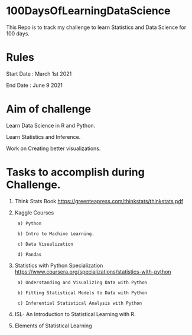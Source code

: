 # 100DaysOfLearningDataScience
This Repo is to track my challenge to learn Statistics and Data Science for 100 days.

Rules 
===============================================
Start Date : March 1st 2021 

End Date : June 9 2021

Aim of challenge
===============================================
Learn Data Science in R and Python.

Learn Statistics and Inference. 

Work on Creating better visualizations.

Tasks to accomplish during Challenge. 
===============================================
1) Think Stats Book https://greenteapress.com/thinkstats/thinkstats.pdf

2) Kaggle Courses 
   
        a) Python
   
        b) Intro to Machine Learning.
        
        c) Data Visualization 
   
        d) Pandas
   
3) Statistics with Python Specialization https://www.coursera.org/specializations/statistics-with-python
  
        a) Understanding and Visualizing Data with Python
   
        b) Fitting Statistical Models to Data with Python

        c) Inferential Statistical Analysis with Python

4) ISL- An Introduction to Statistical Learning with R.

5) Elements of Statistical Learning
